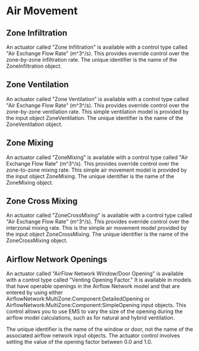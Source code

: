 # Air Movement

## Zone Infiltration

An actuator called "Zone Infiltration" is available with a control type called "Air Exchange Flow Rate" (m^3^/s). This provides override control over the zone-by-zone infiltration rate. The unique identifier is the name of the ZoneInfiltration object.

## Zone Ventilation

An actuator called "Zone Ventilation" is available with a control type called "Air Exchange Flow Rate" (m^3^/s). This provides override control over the zone-by-zone ventilation rate. This simple ventilation model is provided by the input object ZoneVentilation. The unique identifier is the name of the ZoneVentilation object.

## Zone Mixing

An actuator called "ZoneMixing" is available with a control type called "Air Exchange Flow Rate" (m^3^/s). This provides override control over the zone-to-zone mixing rate. This simple air movement model is provided by the input object ZoneMixing. The unique identifier is the name of the ZoneMixing object.

## Zone Cross Mixing

An actuator called "ZoneCrossMixing" is available with a control type called "Air Exchange Flow Rate" (m^3^/s). This provides override control over the interzonal mixing rate. This is the simple air movement model provided by the input object ZoneCrossMixing. The unique identifier is the name of the ZoneCrossMixing object.

## Airflow Network Openings

An actuator called "AirFlow Network Window/Door Opening" is available with a control type called "Venting Opening Factor."  It is available in models that have operable openings in the Airflow Network model and that are entered by using either AirflowNetwork:MultiZone:Component:DetailedOpening or AirflowNetwork:MultiZone:Component:SimpleOpening input objects. This control allows you to use EMS to vary the size of the opening during the airflow model calculations, such as for natural and hybrid ventilation.

The unique identifier is the name of the window or door, not the name of the associated airflow network input objects. The actuator control involves setting the value of the opening factor between 0.0 and 1.0.